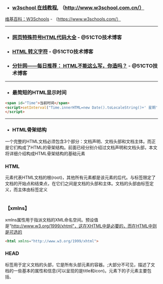- ### [w3school 在线教程](http://www.w3school.com.cn/), （http://www.w3school.com.cn/）
[维基百科：W3Schools](https://zh.wikipedia.org/wiki/W3Schools) -  （https://www.w3schools.com/）

---

- ### [网页特殊符号HTML代码大全](http://guyuyuan.blog.51cto.com/8666992/1930878)  - @51CTO技术博客
 - ### [HTML 转义字符](http://33997k7k.blog.51cto.com/12877992/1925838)  - @51CTO技术博客
 - ### [分针网——每日推荐： HTML不能这么写，你造吗？](http://12882987.blog.51cto.com/12872987/1922316) - @51CTO技术博客 


---
 - ### 最简短的HTML显示时间
```HTML
<span id="Time">当前时间</span>
<script>setInterval("Time.innerHTML=new Date().toLocaleString()+' 星期'+'日一二三四五六'.charAt(new Date().getDay());",1000);
</script> 
``` 
---

- ### HTML骨架结构 

一个完整的HTML文档必须包含3个部分：文档声明、文档头部和文档主体。而正是它们构成了HTML的骨架结构。前面已经分别介绍过文档声明和文档头部，本文将详细介绍构成HTML骨架结构的基础元素

 
### HTML

<html>元素代表HTML文档的根(root)，其他所有元素都是该元素的后代。<html>与</html>标签限定了文档的开始点和结束点，在它们之间是文档的头部和主体。文档的头部由<head>标签定义，而主体由<body>标签定义

#

### 【xmlns】

xmlns属性用于指派文档的XML命名空间。预设值是"http://www.w3.org/1999/xhtml"，这在XHTML中是必要的，而在HTML中则是可选的
```HTML
<html xmlns="http://www.w3.org/1999/xhtml">
```

 
### HEAD

<head>标签用于定义文档的头部，它是所有头部元素的容器。;<head>大部分不可见，描述了文档的一些基本的属性和信息(可以呈现的是title和icon)。<head>元素下的子元素主要包括<meta>、<title>、<base>、<link>、<style>和<script>这六个元素

<title>定义文档的标题，它是head部分中唯一必需的元素

如果在文档中忽略了<head>标签，则大部分浏览器会自动创建一个<head>元素

关于文档头部的更多信息移步至此

 
### BODY

<body>表示的是HTML文档的主体内容，任何一个HTML文档，只允许存在一个<body>元素

【默认样式】

chrome/firefox/safari/IE8+    margin:8px;
IE7-    margin:15px 10px;

 
### 结构

在sublime编辑器中，输入!，再按住Tab键，就可以生成一个基本的HTML结构，结构如下
```HTML
<!DOCTYPE html><html><head>
    <meta charset="UTF-8">
    <title>Document</title></head><body></body></html>
```

在实际中，文档的头部结构常常需要承载一些常用的功能，所以HTML结构较复杂，结构如下
```HTML
<!DOCTYPE html><html><head>
    <meta charset="utf-8"/>
    <title>Document</title>
    <meta name="keywords" content=""/>
    <meta name="description" content=""/>
    <meta name="viewport" content="width=device-width"/>
    <link rel="stylesheet" href="5/style.css"/>
    <link rel="shortcut icon" href="ico.ico"/></head><body></body></html>
 ```
---
